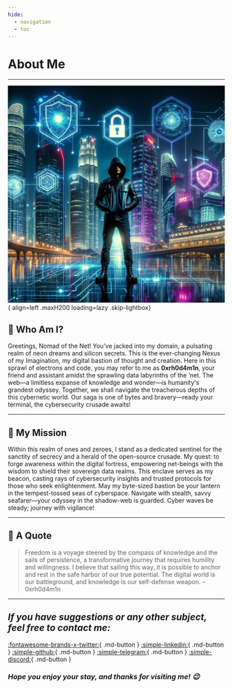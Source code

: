 ```yaml
---
hide:
  - navigation
  - toc
---
```


# **About Me**

---

![](../../assets/img/hero/8b0b19aff84fe487ea30c72985ebb438.jpeg){ align=left .maxH200 loading=lazy .skip-lightbox}

[//]: # (![]&#40;../../assets/img/dbd648926d59d5ce22e071bc60ae561da.jpeg&#41;{loading=lazy})

## :ninja: **Who Am I?**

Greetings, Nomad of the Net! You've jacked into my domain, a pulsating realm of neon dreams and silicon secrets. This is the ever-changing Nexus of my Imagination, my digital bastion of thought and creation. Here in this sprawl of electrons and code, you may refer to me as **0xrh0d4m1n**, your friend and assistant amidst the sprawling data labyrinths of the ‘net. The web—a limitless expanse of knowledge and wonder—is humanity's grandest odyssey. Together, we shall navigate the treacherous depths of this cybernetic world. Our saga is one of bytes and bravery—ready your terminal, the cybersecurity crusade awaits!

---

## :compass: **My Mission**

Within this realm of ones and zeroes, I stand as a dedicated sentinel for the sanctity of secrecy and a herald of the open-source crusade. My quest: to forge awareness within the digital fortress, empowering net-beings with the wisdom to shield their sovereign data realms. This enclave serves as my beacon, casting rays of cybersecurity insights and trusted protocols for those who seek enlightenment. May my byte-sized bastion be your lantern in the tempest-tossed seas of cyberspace. Navigate with stealth, savvy seafarer—your odyssey in the shadow-web is guarded. Cyber waves be steady; journey with vigilance!


---

## :thought_balloon: **A Quote**

> Freedom is a voyage steered by the compass of knowledge and the sails of persistence, a transformative journey that requires humility and willingness. I believe that sailing this way, it is possible to anchor and rest in the safe harbor of our true potential. The digital world is our battleground, and knowledge is our self-defense weapon. – 0xrh0d4m1n

---

## _If you have suggestions or any other subject, feel free to contact me:_

[:fontawesome-brands-x-twitter:](https://x.com/0xrh0d4m1n){ .md-button } [:simple-linkedin:](https://www.linkedin.com/in/0xrh0d4m1n){ .md-button } [:simple-github:](https://github.com/0xrh0d4m1n){ .md-button } [:simple-telegram:](https://t.me/Oxrh0d4m1n){ .md-button } [:simple-discord:](https://discord.com/users/272990907307917313){ .md-button }

### _Hope you enjoy your stay, and thanks for visiting me! :wink:_